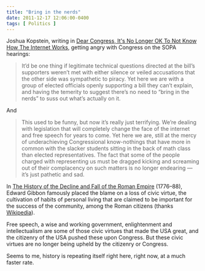 ```yaml
---
title: "Bring in the nerds"
date: 2011-12-17 12:06:00-0400
tags: [ Politics ]
---
```


Joshua Kopstein, writing in [Dear Congress, It's No Longer OK To Not Know How The Internet Works](http://motherboard.vice.com/2011/12/16/dear-congress-it-s-no-longer-ok-to-not-know-how-the-internet-works), getting angry with Congress on the SOPA hearings:

> It’d be one thing if legitimate technical questions directed at the bill’s supporters weren’t met with either silence or veiled accusations that the other side was sympathetic to piracy. Yet here we are with a group of elected officials openly supporting a bill they can’t explain, and having the temerity to suggest there’s no need to “bring in the nerds” to suss out what’s actually on it.

And

> This used to be funny, but now it’s really just terrifying. We’re dealing with legislation that will completely change the face of the internet and free speech for years to come. Yet here we are, still at the mercy of underachieving Congressional know-nothings that have more in common with the slacker students sitting in the back of math class than elected representatives. The fact that some of the people charged with representing us must be dragged kicking and screaming out of their complacency on such matters is no longer endearing — it’s just pathetic and sad.

In [The History of the Decline and Fall of the Roman Empire](http://en.wikipedia.org/wiki/The_History_of_the_Decline_and_Fall_of_the_Roman_Empire) (1776–88), Edward Gibbon famously placed the blame on a loss of civic virtue, the cultivation of habits of personal living that are claimed to be important for the success of the community, among the Roman citizens (thanks [Wikipedia](http://en.wikipedia.org/wiki/Decline_of_the_Roman_Empire)). 

Free speech, a wise and working government, enlightenment and intellectualism are some of those civic virtues that made the USA great, and the citizenry of the USA pushed these upon Congress. But these civic virtues are no longer being upheld by the citizenry or Congress.

Seems to me, history is repeating itself right here, right now, at a much faster rate.
